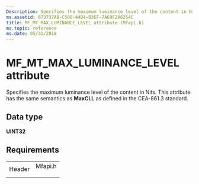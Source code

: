 ```yaml
---
Description: Specifies the maximum luminance level of the content in Nits. This attribute has the same semantics as MaxCLL as defined in the CEA-861.3 standard.
ms.assetid: 873737AB-C508-44D4-B3EF-7A69F2A8254C
title: MF_MT_MAX_LUMINANCE_LEVEL attribute (Mfapi.h)
ms.topic: reference
ms.date: 05/31/2018
---
```


# MF\_MT\_MAX\_LUMINANCE\_LEVEL attribute

Specifies the maximum luminance level of the content in Nits. This attribute has the same semantics as **MaxCLL** as defined in the CEA-861.3 standard.

## Data type

**UINT32**

## Requirements



|                   |                                                                                    |
|-------------------|------------------------------------------------------------------------------------|
| Header<br/> | <dl> <dt>Mfapi.h</dt> </dl> |



 

 




